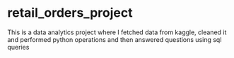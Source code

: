 # retail_orders_project
This is a data analytics project where I fetched data from kaggle, cleaned it and performed python operations and then answered questions using sql queries
